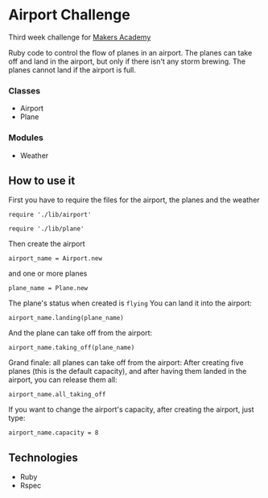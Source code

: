 Airport Challenge
==================
Third week challenge for [Makers Academy](http://www.makersacademy.com)

Ruby code to control the flow of planes in an airport.
The planes can take off and land in the airport, but only if there isn't any storm brewing.
The planes cannot land if the airport is full.

### Classes
- Airport
- Plane

### Modules
- Weather

## How to use it
First you have to require the files for the airport, the planes and the weather

`require './lib/airport'`

`require './lib/plane'`

Then create the airport

`airport_name = Airport.new`

and one or more planes

`plane_name = Plane.new`

The plane's status when created is `flying`
You can land it into the airport:

`airport_name.landing(plane_name)`

And the plane can take off from the airport:

`airport_name.taking_off(plane_name)`

Grand finale: all planes can take off from the airport:
After creating five planes (this is the default capacity), and after having them landed in the airport, you can release them all:

`airport_name.all_taking_off`

If you want to change the airport's capacity, after creating the airport, just type:

`airport_name.capacity = 8`

## Technologies
- Ruby
- Rspec

